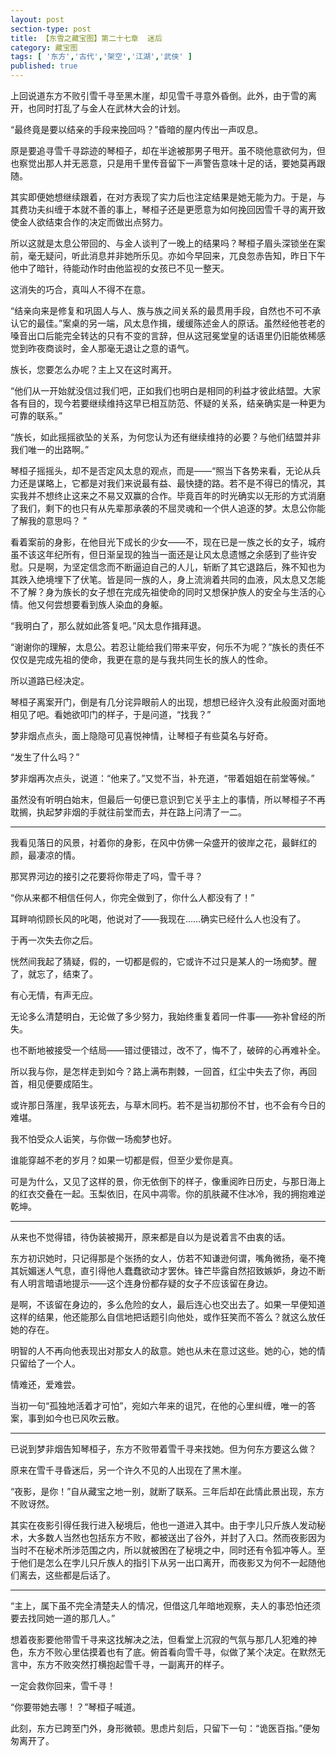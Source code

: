 ```yaml
---
layout: post
section-type: post
title: 【东雪之藏宝图】第二十七章  迷后
category: 藏宝图
tags: [ '东方','古代','架空','江湖','武侠' ]
published: true
---
```

上回说道东方不败引雪千寻至黑木崖，却见雪千寻意外昏倒。此外，由于雪的离开，也同时打乱了与金人在武林大会的计划。

“最终竟是要以结亲的手段来挽回吗？”昏暗的屋内传出一声叹息。

原是要追寻雪千寻踪迹的琴桓子，却在半途被那男子甩开。虽不晓他意欲何为，但也察觉出那人并无恶意，只是用千里传音留下一声警告意味十足的话，要她莫再跟随。

其实即便她想继续跟着，在对方表现了实力后也注定结果是她无能为力。于是，与其费功夫纠缠于本就不善的事上，琴桓子还是更愿意为如何挽回因雪千寻的离开致使金人欲结束合作的决定而做出点努力。

所以这就是太息公带回的、与金人谈判了一晚上的结果吗？琴桓子眉头深锁坐在案前，毫无疑问，听此消息并非她所乐见。亦如今早回来，兀良忽赤告知，昨日下午他中了暗针，待能动作时由他监视的女孩已不见一整天。

这消失的巧合，真叫人不得不在意。

“结亲向来是修复和巩固人与人、族与族之间关系的最贯用手段，自然也不可不承认它的最佳。”案桌的另一端，风太息作揖，缓缓陈述金人的原话。虽然经他苍老的嗓音出口后能完全转达的只有不变的言辞，但从这冠冕堂皇的话语里仍旧能依稀感觉到昨夜商谈时，金人那毫无退让之意的语气。

族长，您要怎么办呢？主上又在这时离开。

“他们从一开始就没信过我们吧，正如我们也明白是相同的利益才彼此结盟。大家各有目的，现今若要继续维持这早已相互防范、怀疑的关系，结亲确实是一种更为可靠的联系。”

“族长，如此摇摇欲坠的关系，为何您认为还有继续维持的必要？与他们结盟并非我们唯一的出路啊。”

琴桓子摇摇头，却不是否定风太息的观点，而是——“照当下各势来看，无论从兵力还是谋略上，它都是对我们来说最有益、最快捷的路。若不是不得已的情况，其实我并不想终止这来之不易又双赢的合作。毕竟百年的时光确实以无形的方式消磨了我们，剩下的也只有从先辈那承袭的不屈灵魂和一个供人追逐的梦。太息公你能了解我的意思吗？ ”

看着案前的身影，在他目光下成长的少女——不，现在已是一族之长的女子，城府虽不该这年纪所有，但日渐呈现的独当一面还是让风太息遗憾之余感到了些许安慰。只是啊，为坚定信念而不断逼迫自己的人儿，斩断了其它退路后，殊不知也为其跌入绝境埋下了伏笔。皆是同一族的人，身上流淌着共同的血液，风太息又怎能不了解？身为族长的女子想在完成先祖使命的同时又想保护族人的安全与生活的心情。他又何尝想要看到族人染血的身躯。

“我明白了，那么就如此答复吧。”风太息作揖拜退。

“谢谢你的理解，太息公。若忍让能给我们带来平安，何乐不为呢？”族长的责任不仅仅是完成先祖的使命，我更在意的是与我共同生长的族人的性命。

所以道路已经决定。

琴桓子离案开门，倒是有几分诧异眼前人的出现，想想已经许久没有此般面对面地相见了吧。看她欲叩门的样子，于是问道，“找我？”

梦非烟点点头，面上隐隐可见喜悦神情，让琴桓子有些莫名与好奇。

“发生了什么吗？”

梦非烟再次点头，说道：“他来了。”又觉不当，补充道，“带着姐姐在前堂等候。”

虽然没有听明白始末，但最后一句便已意识到它关乎主上的事情，所以琴桓子不再耽搁，执起梦非烟的手就往前堂而去，并在路上问清了一二。

***

我看见落日的风景，衬着你的身影，在风中仿佛一朵盛开的彼岸之花，最鲜红的颜，最凄凉的情。

那冥界河边的接引之花要将你带走了吗，雪千寻？

“你从来都不相信任何人，你完全做到了，你什么人都没有了！”

耳畔响彻顾长风的叱喝，他说对了——我现在……确实已经什么人也没有了。

于再一次失去你之后。
 
恍然间我起了猜疑，假的，一切都是假的，它或许不过只是某人的一场痴梦。醒了，就忘了，结束了。

有心无情，有声无应。

无论多么清楚明白，无论做了多少努力，我始终重复着同一件事——弥补曾经的所失。

也不断地被接受一个结局——错过便错过，改不了，悔不了，破碎的心再难补全。

所以我与你，是怎样走到如今？路上满布荆棘，一回首，红尘中失去了你，再回首，相见便要成陌生。

或许那日落崖，我早该死去，与草木同朽。若不是当初那份不甘，也不会有今日的难堪。 

我不怕受众人诟笑，与你做一场痴梦也好。

谁能穿越不老的岁月？如果一切都是假，但至少爱你是真。

可是为什么，又见了这样的景，你无依倒下的样子，像重阅昨日历史，与那日海上的红衣交叠在一起。玉梨依旧，在风中凋零。你的肌肤藏不住冰冷，我的拥抱难逆乾坤。

***

从来也不觉得错，待伪装被揭开，原来都是自以为是说着言不由衷的话。

东方初识她时，只记得那是个张扬的女人，仿若不知谦逊何谓，嘴角微扬，毫不掩其妧媚迷人气息，直引得他人蠢蠢欲动才罢休。锋芒毕露自然招致嫉妒，身边不断有人明言暗语地提示——这个连身份都存疑的女子不应该留在身边。

是啊，不该留在身边的，多么危险的女人，最后连心也交出去了。如果一早便知道这样的结果，他还能那么自信地把话题引向他处，或作狂笑而不答么？就这么放任她的存在。

明智的人不再向他表现出对那女人的敌意。她也从未在意过这些。她的心，她的情只留给了一个人。

情难还，爱难尝。

当初一句“孤独地活着才可怕”，宛如六年来的诅咒，在他的心里纠缠，唯一的答案，事到如今也已风吹云散。

***
已说到梦非烟告知琴桓子，东方不败带着雪千寻来找她。但为何东方要这么做？

原来在雪千寻昏迷后，另一个许久不见的人出现在了黑木崖。

“夜影，是你！”自从藏宝之地一别，就断了联系。三年后却在此情此景出现，东方不败讶然。

其实在夜影引得任我行进入秘境后，他也一道进入其中。由于孛儿只斤族人发动秘术，大多数人当然也包括东方不败，都被送出了谷外，并封了入口。然而夜影因为当时不在秘术所涉范围之内，所以就被困在了秘境之中，同时还有令狐冲等人。至于他们是怎么在孛儿只斤族人的指引下从另一出口离开，而夜影又为何不一起随他们离去，这些都是后话了。

***
“主上，属下虽不完全清楚夫人的情况，但借这几年暗地观察，夫人的事恐怕还须要去找同她一道的那几人。”

想着夜影要他带雪千寻来这找解决之法，但看堂上沉寂的气氛与那几人犯难的神色，东方不败心里估摸着也有了底。俯首看向雪千寻，似做了某个决定。在默然无言中，东方不败突然打横抱起雪千寻，一副离开的样子。

一定会救你回来，雪千寻！

“你要带她去哪！？”琴桓子喊道。

此刻，东方已跨至门外，身形微顿。思虑片刻后，只留下一句：“诡医百指。”便匆匆离开了。

